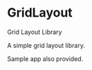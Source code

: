 GridLayout
==========

Grid Layout Library

A simple grid layout library.

Sample app also provided.

